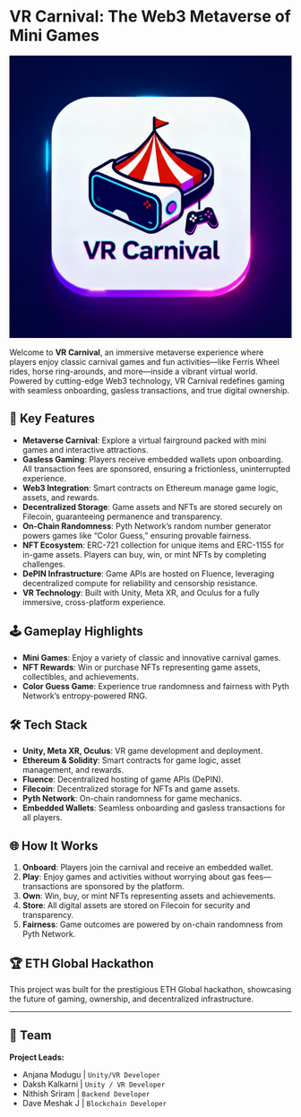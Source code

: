
# VR Carnival: The Web3 Metaverse of Mini Games

[![VR Carnival Cover](./public/cover.jpg)](./public/cover.jpg)

Welcome to **VR Carnival**, an immersive metaverse experience where players enjoy classic carnival games and fun activities—like Ferris Wheel rides, horse ring-arounds, and more—inside a vibrant virtual world. Powered by cutting-edge Web3 technology, VR Carnival redefines gaming with seamless onboarding, gasless transactions, and true digital ownership.

## 🚀 Key Features

- **Metaverse Carnival**: Explore a virtual fairground packed with mini games and interactive attractions.
- **Gasless Gaming**: Players receive embedded wallets upon onboarding. All transaction fees are sponsored, ensuring a frictionless, uninterrupted experience.
- **Web3 Integration**: Smart contracts on Ethereum manage game logic, assets, and rewards.
- **Decentralized Storage**: Game assets and NFTs are stored securely on Filecoin, guaranteeing permanence and transparency.
- **On-Chain Randomness**: Pyth Network’s random number generator powers games like “Color Guess,” ensuring provable fairness.
- **NFT Ecosystem**: ERC-721 collection for unique items and ERC-1155 for in-game assets. Players can buy, win, or mint NFTs by completing challenges.
- **DePIN Infrastructure**: Game APIs are hosted on Fluence, leveraging decentralized compute for reliability and censorship resistance.
- **VR Technology**: Built with Unity, Meta XR, and Oculus for a fully immersive, cross-platform experience.

## 🕹️ Gameplay Highlights

- **Mini Games**: Enjoy a variety of classic and innovative carnival games.
- **NFT Rewards**: Win or purchase NFTs representing game assets, collectibles, and achievements.
- **Color Guess Game**: Experience true randomness and fairness with Pyth Network’s entropy-powered RNG.

## 🛠️ Tech Stack

- **Unity, Meta XR, Oculus**: VR game development and deployment.
- **Ethereum & Solidity**: Smart contracts for game logic, asset management, and rewards.
- **Fluence**: Decentralized hosting of game APIs (DePIN).
- **Filecoin**: Decentralized storage for NFTs and game assets.
- **Pyth Network**: On-chain randomness for game mechanics.
- **Embedded Wallets**: Seamless onboarding and gasless transactions for all players.

## 🌐 How It Works

1. **Onboard**: Players join the carnival and receive an embedded wallet.
2. **Play**: Enjoy games and activities without worrying about gas fees—transactions are sponsored by the platform.
3. **Own**: Win, buy, or mint NFTs representing assets and achievements.
4. **Store**: All digital assets are stored on Filecoin for security and transparency.
5. **Fairness**: Game outcomes are powered by on-chain randomness from Pyth Network.

## 🏆 ETH Global Hackathon

This project was built for the prestigious ETH Global hackathon, showcasing the future of gaming, ownership, and decentralized infrastructure.

---

## 👥 Team

**Project Leads:**
- Anjana Modugu | `Unity/VR Developer`
- Daksh Kalkarni | `Unity / VR Developer`
- Nithish Sriram | `Backend Developer`
- Dave Meshak J | `Blockchain Developer`


